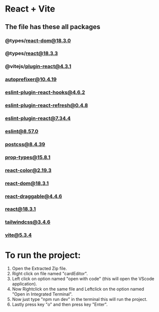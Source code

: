 # React + Vite

## The file has these all packages

### @types/react-dom@18.3.0
### @types/react@18.3.3
### @vitejs/plugin-react@4.3.1
### autoprefixer@10.4.19
### eslint-plugin-react-hooks@4.6.2
### eslint-plugin-react-refresh@0.4.8
### eslint-plugin-react@7.34.4
### eslint@8.57.0
### postcss@8.4.39
### prop-types@15.8.1
### react-color@2.19.3
### react-dom@18.3.1
### react-draggable@4.4.6
### react@18.3.1
### tailwindcss@3.4.6
### vite@5.3.4

# To run the project: 
1. Open the Extracted Zip file.
2. Right click on file named "cardEditor".
3. Left click on option named "open with code" (this will open the VScode application).
4. Now Rightclick on the same file and Leftclick on the option named "Open in Integrated Terminal".
5. Now just type "npm run dev" in the terminal this will run the project.
6. Lastly press key "o" and then press key "Enter".